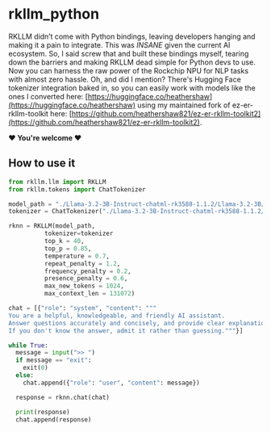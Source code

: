# rkllm_python
RKLLM didn’t come with Python bindings, leaving developers hanging and making it a pain to integrate. This was *INSANE* given the current AI ecosystem. So, I said screw that and built these bindings myself, tearing down the barriers and making RKLLM dead simple for Python devs to use. Now you can harness the raw power of the Rockchip NPU for NLP tasks with almost zero hassle. Oh, and did I mention? There's Hugging Face tokenizer integration baked in, so you can easily work with models like the ones I converted here: [https://huggingface.co/heathershaw](https://huggingface.co/heathershaw) using my maintained fork of ez-er-rkllm-toolkit here: [https://github.com/heathershaw821/ez-er-rkllm-toolkit2](https://github.com/heathershaw821/ez-er-rkllm-toolkit2).

**❤️ You're welcome ❤️**


## How to use it

```python
from rkllm.llm import RKLLM
from rkllm.tokens import ChatTokenizer

model_path = "./Llama-3.2-3B-Instruct-chatml-rk3588-1.1.2/Llama-3.2-3B/Llama-3.2-3B.rkllm"
tokenizer = ChatTokenizer("./Llama-3.2-3B-Instruct-chatml-rk3588-1.1.2/tokenizer_config.json")

rknn = RKLLM(model_path,
          tokenizer=tokenizer
          top_k = 40,
          top_p = 0.85,
          temperature = 0.7,
          repeat_penalty = 1.2,
          frequency_penalty = 0.2,
          presence_penalty = 0.6,
          max_new_tokens = 1024,
          max_context_len = 131072)

chat = [{"role": "system", "content": """
You are a helpful, knowledgeable, and friendly AI assistant.
Answer questions accurately and concisely, and provide clear explanations when necessary.
If you don't know the answer, admit it rather than guessing."""}]

while True:
  message = input(">> ")
  if message == "exit":
    exit(0)
  else:
    chat.append({"role": "user", "content": message})

  response = rknn.chat(chat)

  print(response)
  chat.append(response)

```
